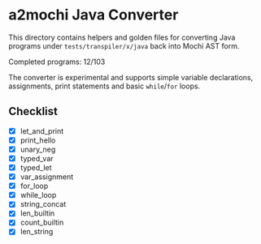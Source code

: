 # a2mochi Java Converter

This directory contains helpers and golden files for converting Java programs under `tests/transpiler/x/java` back into Mochi AST form.

Completed programs: 12/103

The converter is experimental and supports simple variable declarations,
assignments, print statements and basic `while`/`for` loops.

## Checklist
- [x] let_and_print
- [x] print_hello
- [x] unary_neg
- [x] typed_var
- [x] typed_let
- [x] var_assignment
- [x] for_loop
- [x] while_loop
- [x] string_concat
- [x] len_builtin
- [x] count_builtin
- [x] len_string
